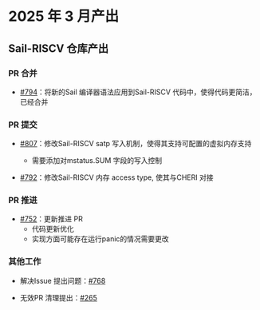 # 2025 年 3 月产出

## Sail-RISCV 仓库产出

### PR 合并

- [#794](https://github.com/riscv/sail-riscv/pull/794)：将新的Sail 编译器语法应用到Sail-RISCV 代码中，使得代码更简洁，已经合并

### PR 提交

- [#807](https://github.com/riscv/sail-riscv/pull/807)：修改Sail-RISCV satp 写入机制，使得其支持可配置的虚拟内存支持
    - 需要添加对mstatus.SUM 字段的写入控制

- [#792](https://github.com/riscv/sail-riscv/pull/792)：修改Sail-RISCV 内存 access type, 使其与CHERI 对接

### PR 推进

- [#752](https://github.com/riscv/sail-riscv/pull/752)：更新推进 PR
    - 代码更新优化
    - 实现方面可能存在运行panic的情况需要更改

### 其他工作

- 解决Issue 提出问题：[#768](https://github.com/riscv/sail-riscv/issues/768)

- 无效PR 清理提出：[#265](https://github.com/riscv/sail-riscv/pull/265#issuecomment-2739111916)